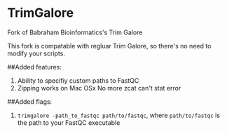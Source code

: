 # TrimGalore
Fork of Babraham Bioinformatics's Trim Galore

This fork is compatable with regluar Trim Galore, so there's no need to modify your scripts.

##Added features:
  1. Ability to specifiy custom paths to FastQC
  2. Zipping works on Mac OSx
    No more zcat can't stat error

##Added flags:
  1. `trimgalore -path_to_fastqc path/to/fastqc`, where `path/to/fastqc` is the path to your FastQC executable
